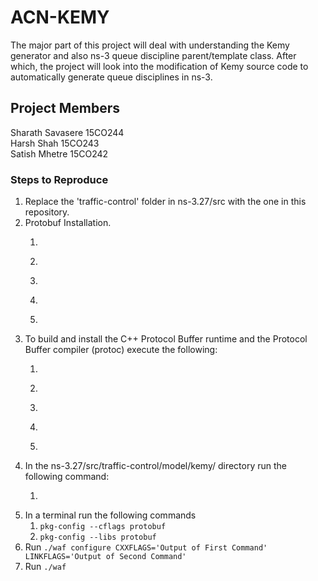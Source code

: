 # ACN-KEMY

The major part of this project will deal with understanding the Kemy generator and also
ns-3 queue discipline parent/template class. After which, the project will look into the
modification of Kemy source code to automatically generate queue disciplines in ns-3.

## Project Members  
Sharath Savasere 15CO244  
Harsh Shah       15CO243  
Satish Mhetre    15CO242  


### Steps to Reproduce
1. Replace the 'traffic-control' folder in ns-3.27/src with the one in this repository.
2. Protobuf Installation.
	1. ```sudo apt-get install autoconf automake libtool curl make g++ unzip
	2. ```git clone https://github.com/google/protobuf.git
	3. ```cd protobuf
	4. ```git submodule update --init --recursive
	5. ```./autogen.sh
3. To build and install the C++ Protocol Buffer runtime and the Protocol Buffer compiler (protoc) execute the following:
	1. ```./configure
	2. ```make
	3. ```make check
	4. ```sudo make install
	5. ```sudo ldconfig
4. In the ns-3.27/src/traffic-control/model/kemy/ directory run the following command:
	1. ```protoc --cpp_out=. dna.proto
5. In a terminal run the following commands 
	1. ```pkg-config --cflags protobuf``` 
	2. ```pkg-config --libs protobuf```
6. Run ```./waf configure CXXFLAGS='Output of First Command' LINKFLAGS='Output of Second Command'```
7. Run ```./waf```
